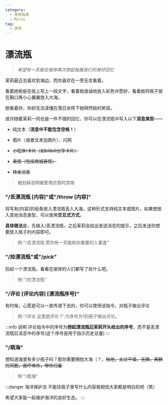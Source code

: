 ```yaml
---
category:
  - 使用指南
  - Mirai
tag:
  - 游戏
---
```


# 漂流瓶

> *希望有一天能在彼岸再次想起独属我们的美好回忆*

茉莉最近总喜欢到海边，而你喜欢在一旁无言看着。

看着她偷偷在纸上写上一段文字，看着她虔诚地放入彩色许愿砂，看着她将瓶子放在胸口再小心翼翼放入大海。

她看着你，你却无法读懂在落日余晖下她释然般的笑容。

或许随着茉莉一同也是一件不错的回忆，你可以在漂流瓶中写入以下**消息类型**——

+ 纯文本（**消息中不能包含空格！**）

+ 图片（或者文本加图片）、闪照

+ ~~小程序/卡片（如bilibili分享卡片）~~

+ ~~表情（包括商城表情）~~

+ ~~转发消息~~

> 被划掉说明被管理员暂时禁用

### "/丢漂流瓶 [内容]"或"/throw [内容]"

将写有[内容]的纸条放入漂流瓶丢入大海，这种形式支持纯文本或图片，如果想放入其他消息类型，可以使用**交互式方式**。

**具体做法**是，先输入/丢漂流瓶，之后茉莉会给出发送消息的提示，之后发送你想要放入瓶子的内容即可。

> 例:"/丢漂流瓶 愿你有一天能和你重要的人重逢"

### "/捡漂流瓶"或"/pick"

捡起一个漂流瓶，看看在彼岸的人们都写了些什么吧。

> 例:"/捡漂流瓶"

### "/评论 [评论内容] [漂流瓶序号]"

有时候，心愿是可以一直传递下去的，你可以使用该指令，对瓶子做出评论

> 例:"/评论 这里是评论 1":为序号为1的瓶子做出评论。

:::info 说明
评论指令中的序号为**捞起漂流瓶后茉莉开头给出的序号**，而不是丢漂流瓶后消息中的序号(这个序号是用于指示历史总量)
:::

### "/跳海"

想知道海里有多少瓶子吗？那你需要拥抱大海（？，~~陆地，太过干燥，无鳞，离群的同胞，我呼唤你，带你归巢~~

> 例:"/跳海"

:::danger 海洋保护法
不能往瓶子里写什么内容我相信大家都是明白的吧（笑）

希望大家能一起维护海洋的良好生态。
:::



